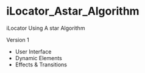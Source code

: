 # iLocator_Astar_Algorithm
iLocator Using A star Algorithm

Version 1
- User Interface
- Dynamic Elements
- Effects & Transitions
